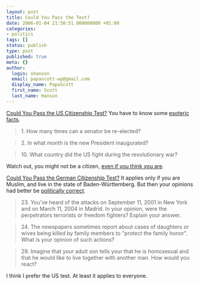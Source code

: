 ```yaml
---
layout: post
title: Could You Pass the Test?
date: 2006-01-04 21:58:51.000000000 +01:00
categories:
- politics
tags: []
status: publish
type: post
published: true
meta: {}
author:
  login: shanson
  email: papascott-wp@gmail.com
  display_name: PapaScott
  first_name: Scott
  last_name: Hanson
---
```

<p><a href="http://www.elmada.com/000697.html" title="Citzen Adam">Could You Pass the US Citizenship Test?</a> You have to know some <a href="http://www.blogthings.com/couldyoupasstheuscitizenshiptestquiz/" title="Blogthings - Could You Pass the US Citizenship Test?">esoteric facts</a>. </p>
<blockquote><p>1. How many times can a senator be re-elected?</p></blockquote>
<blockquote><p>2. In what month is the new President inaugurated?</p></blockquote>
<blockquote><p>10. What country did the US fight during the revolutionary war?</p></blockquote>
<p>Watch out, you might not be a citizen, <a href="http://www.elmada.com/000698.html" title="Failed Citizen">even if you think you are</a>.</p>
<p><a href="http://vowe.net/archives/006705.html" title="Politische Klimakatastrophe">Could You Pass the German Citizenship Test?</a> It applies only if you are Muslim, and live in the state of Baden-W&uuml;rttemberg. But then your opinions had better be <a href="http://www.taz.de/pt/2006/01/04/a0154.nf/text.ges,1">politically correct</a>.</p>
<blockquote><p>23. You've heard of the attacks on September 11, 2001 in New York and on March 11, 2004 in Madrid. In your opinion, were the perpetrators terrorists or freedom fighters? Explain your answer. </p></blockquote>
<blockquote><p>24. The newspapers sometimes report about cases of daughters or wives being killed by family members to "protect the family honor". What is your opinion of such actions?</p></blockquote>
<blockquote><p>29. Imagine that your adult son tells your that he is homosexual and that he would like to live together with another man. How would you react?</p></blockquote>
<p>I think I prefer the US test. At least it applies to everyone.</p>
